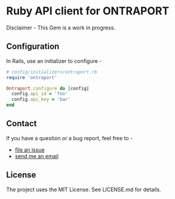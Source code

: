# Ruby API client for ONTRAPORT

Disclaimer - This Gem is a work in progress.

<!-- Installation
------------

### Bundler

Add the Ontraport gem to your Gemfile:

```ruby
gem 'ontraport', '~> 1.0.0'
```

### Manual

Install the Gem from your terminal -

```bash
gem install ontraport
```
-->

Configuration
-------------

In Rails, use an initializer to configure -

```ruby
# config/initializers/ontraport.rb
require 'ontraport'

Ontraport.configure do |config|
  config.api_id = 'foo'
  config.api_key = 'bar'
end
```

Contact
-------

If you have a question or a bug report, feel free to -

* [file an issue][issues]
* [send me an email](mailto:hamza.tayeb@gmail.com)

License
-------

The project uses the MIT License. See LICENSE.md for details.

[issues]: https://github.com/hamzatayeb/ontraport-ruby/issues

